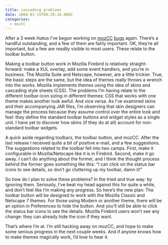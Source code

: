 ```yaml
---
title: cascading problems
date: 2004-01-15T09:29:34.000Z
categories:
  - mozCC
---
```

After a 3 week hiatus I’ve begun working on [mozCC][1]  [bugs][2]  again. There’s a handful outstanding, and a few of them are fairly important. <span class="caps">OK</span>, they’re all important, but a few are readily visible to most users. These relate to the toolbar button.

Making a toolbar button work in Mozilla Firebird is relatively straight-forward: make a <span class="caps">XUL</span> overlay, add some event handlers, and you’re in business. The Mozilla Suite and Netscape, however, are a little trickier. True, the basic steps are the same, but the idea of themes really throws a wrench into the works. Mozilla implements themes using the idea of skins and cascading style sheets (<span class="caps">CSS</span>). The problems I’m having relate to the different toolbar-icon sizing in different themes: <span class="caps">CSS</span> that works with one theme makes another look awful. And vice versa. As I’ve examined skins and their accompanying <span class="caps">JAR</span> files, I’m observing that skin designers can manage the process because they assume control over the entire look and feel: they define the standard toolbar buttons and widget styles as a single unit. I have yet to discover how skins (if they do at all) account for non-standard toolbar widgets.

A quick aside regarding toolbars, the toolbar button, and mozCC. After the last release I received quite a bit of positive e-mail, and a few suggestions. The suggestions related to the toolbar fell into two camps. First, make it configurable in Mozilla/Netscape like it is in Firebird. Second, make it go away. I can’t do anything about the former, and I think the thought process behind the former goes something like this: “I can click on the status bar icons to see details, so don’t go cluttering up my toolbar, damn it!”

So how do I plan to solve these problems? In the tried and true way: by ignoring them. Seriously, I’ve beat my head against this for quite a while, and don’t feel like I’m making any progress. So here’s the new plan: The toolbar button will be designed to work with the Mozilla Classic and Netscape 7 themes. For those using Modern or another theme, there will be an option in Preferences to hide the button. And you’ll still be able to click the status bar icons to see the details. Mozilla Firebird users won’t see any change: they can already hide the icon if they want.

That’s where I’m at. I’m still hacking away on mozCC, and hope to make some serious progress in the next couple weeks. And if anyone knows how to make themes magically work, I’d love to hear it.


 [1]: http://yergler.net/projects/mozcc
 [2]: http://mozcc.mozdev.org/bugs.html
